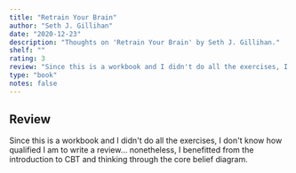 ```yaml
---
title: "Retrain Your Brain"
author: "Seth J. Gillihan"
date: "2020-12-23"
description: "Thoughts on 'Retrain Your Brain' by Seth J. Gillihan."
shelf: ""
rating: 3
review: "Since this is a workbook and I didn't do all the exercises, I don't know how qualified I am to write a review... nonetheless, I benefitted from the introduction to CBT and thinking through the core belief diagram."
type: "book"
notes: false
---
```


## Review

Since this is a workbook and I didn't do all the exercises, I don't know how qualified I am to write a review... nonetheless, I benefitted from the introduction to CBT and thinking through the core belief diagram.
